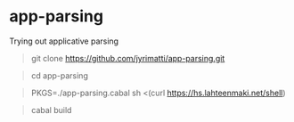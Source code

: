 # app-parsing
Trying out applicative parsing

> git clone https://github.com/jyrimatti/app-parsing.git

> cd app-parsing

> PKGS=./app-parsing.cabal sh <(curl https://hs.lahteenmaki.net/shell)

> cabal build
